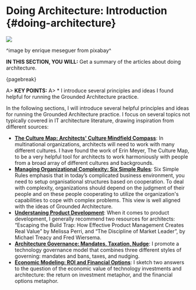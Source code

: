 

# Doing Architecture: Introduction {#doing-architecture}

![](assets/images/arch/steampunk-3006650_1920.jpg)

^image by enrique meseguer from pixabay^

**IN THIS SECTION, YOU WILL:**  Get a summary of the articles about doing architecture.

{pagebreak}

A> **KEY POINTS:**
A> * I introduce several principles and ideas I found helpful for running the Grounded Architecture practice.

In the following sections, I will introduce several helpful principles and ideas for running the Grounded Architecture practice. I focus on several topics not typically covered in IT architecture literature, drawing inspiration from different sources:

* **[The Culture Map: Architects' Culture Mindfield Compass](#culture-map)**: In multinational organizations, architects will need to work with many different cultures. I have found the work of Erin Meyer, The Culture Map, to be a very helpful tool for architects to work harmoniously with people from a broad array of different cultures and backgrounds.
* **[Managing Organizational Complexity: Six Simple Rules](#six-simple-rules)**: Six Simple Rules emphasis that in today’s complicated business environment, you need to setup organisational structures based on cooperation. To deal with complexity, organizations should depend on the judgment of their people and on these people cooperating to utilize the organization's capabilities to cope with complex problems. This view is well aligned with the ideas of Grounded Architecture.
* **[Understaning Product Development](#product-development)**: When it comes to product development, I generally recommend two resources for architects: “Escaping the Build Trap: How Effective Product Management Creates Real Value” by Melissa Perri, and “The Discipline of Market Leader”, by Michael Treacy and Fred Wiersema. 
* **[Architecture Governance: Mandates, Taxation, Nudge](#flexible-governance)**: I promote a technology governance model that combines three different styles of governing: mandates and bans, taxes, and nudging.
* **[Economic Modeling: ROI and Financial Options](#economics)**: I sketch two answers to the question of the economic value of technology investments and architecture: the return on investment metaphor, and the financial options metaphor.
